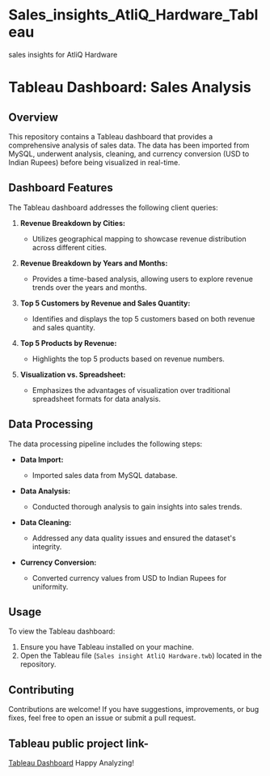 # Sales_insights_AtliQ_Hardware_Tableau
sales insights for AtliQ Hardware
# Tableau Dashboard: Sales Analysis

## Overview
This repository contains a Tableau dashboard that provides a comprehensive analysis of sales data. The data has been imported from MySQL, underwent analysis, cleaning, and currency conversion (USD to Indian Rupees) before being visualized in real-time.

## Dashboard Features
The Tableau dashboard addresses the following client queries:

1. **Revenue Breakdown by Cities:**
   - Utilizes geographical mapping to showcase revenue distribution across different cities.

2. **Revenue Breakdown by Years and Months:**
   - Provides a time-based analysis, allowing users to explore revenue trends over the years and months.

3. **Top 5 Customers by Revenue and Sales Quantity:**
   - Identifies and displays the top 5 customers based on both revenue and sales quantity.

4. **Top 5 Products by Revenue:**
   - Highlights the top 5 products based on revenue numbers.

5. **Visualization vs. Spreadsheet:**
   - Emphasizes the advantages of visualization over traditional spreadsheet formats for data analysis.

## Data Processing
The data processing pipeline includes the following steps:
- **Data Import:**
  - Imported sales data from MySQL database.

- **Data Analysis:**
  - Conducted thorough analysis to gain insights into sales trends.

- **Data Cleaning:**
  - Addressed any data quality issues and ensured the dataset's integrity.

- **Currency Conversion:**
  - Converted currency values from USD to Indian Rupees for uniformity.

## Usage
To view the Tableau dashboard:
1. Ensure you have Tableau installed on your machine.
2. Open the Tableau file (`Sales insight AtliQ Hardware.twb`) located in the repository.

## Contributing
Contributions are welcome! If you have suggestions, improvements, or bug fixes, feel free to open an issue or submit a pull request.

## Tableau public project link-
[Tableau Dashboard](https://prod-uk-a.online.tableau.com/#/site/pramodpersonalprojects/workbooks/568107?:origin=card_share_link)
Happy Analyzing!
